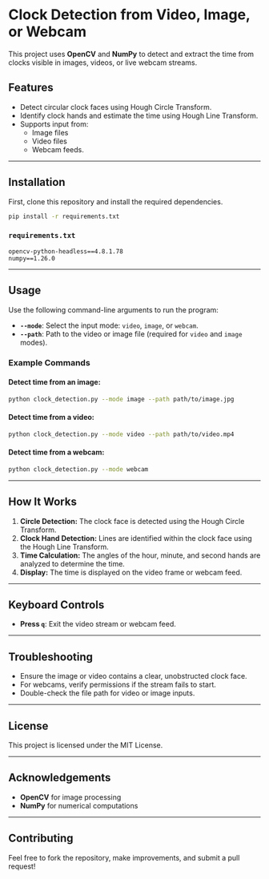 # Clock Detection from Video, Image, or Webcam

This project uses **OpenCV** and **NumPy** to detect and extract the time from clocks visible in images, videos, or live webcam streams.

## Features

- Detect circular clock faces using Hough Circle Transform.
- Identify clock hands and estimate the time using Hough Line Transform.
- Supports input from:
  - Image files
  - Video files
  - Webcam feeds.

---

## Installation

First, clone this repository and install the required dependencies.

```bash
pip install -r requirements.txt
```

### `requirements.txt`

```
opencv-python-headless==4.8.1.78
numpy==1.26.0
```

---

## Usage

Use the following command-line arguments to run the program:

- **`--mode`**: Select the input mode: `video`, `image`, or `webcam`.
- **`--path`**: Path to the video or image file (required for `video` and `image` modes).

### Example Commands

#### Detect time from an image:

```bash
python clock_detection.py --mode image --path path/to/image.jpg
```

#### Detect time from a video:

```bash
python clock_detection.py --mode video --path path/to/video.mp4
```

#### Detect time from a webcam:

```bash
python clock_detection.py --mode webcam
```

---

## How It Works

1. **Circle Detection:** The clock face is detected using the Hough Circle Transform.
2. **Clock Hand Detection:** Lines are identified within the clock face using the Hough Line Transform.
3. **Time Calculation:** The angles of the hour, minute, and second hands are analyzed to determine the time.
4. **Display:** The time is displayed on the video frame or webcam feed.

---

## Keyboard Controls

- **Press `q`**: Exit the video stream or webcam feed.

---

## Troubleshooting

- Ensure the image or video contains a clear, unobstructed clock face.
- For webcams, verify permissions if the stream fails to start.
- Double-check the file path for video or image inputs.


---

## License

This project is licensed under the MIT License.

---

## Acknowledgements

- **OpenCV** for image processing
- **NumPy** for numerical computations

---

## Contributing

Feel free to fork the repository, make improvements, and submit a pull request!
